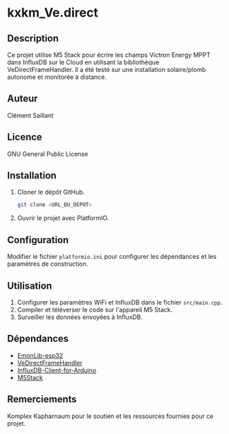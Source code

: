 # kxkm_Ve.direct

## Description
Ce projet utilise M5 Stack pour écrire les champs Victron Energy MPPT dans InfluxDB sur le Cloud en utilisant la bibliothèque VeDirectFrameHandler. Il a été testé sur une installation solaire/plomb autonome et monitorée à distance.

## Auteur
Clément Saillant

## Licence
GNU General Public License

## Installation
1. Cloner le dépôt GitHub.
   ```bash
   git clone <URL_DU_DEPOT>
   ```
2. Ouvrir le projet avec PlatformIO.

## Configuration
Modifier le fichier `platformio.ini` pour configurer les dépendances et les paramètres de construction.

## Utilisation
1. Configurer les paramètres WiFi et InfluxDB dans le fichier `src/main.cpp`.
2. Compiler et téléverser le code sur l'appareil M5 Stack.
3. Surveiller les données envoyées à InfluxDB.

## Dépendances
- [EmonLib-esp32](https://github.com/Savjee/EmonLib-esp32.git)
- [VeDirectFrameHandler](https://github.com/MartinVerges/VeDirectFrameHandler.git)
- [InfluxDB-Client-for-Arduino](https://github.com/tobiasschuerg/InfluxDB-Client-for-Arduino.git)
- [M5Stack](https://github.com/m5stack/M5Stack)

## Remerciements
Komplex Kapharnaum pour le soutien et les ressources fournies pour ce projet.
